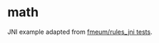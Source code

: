# math

JNI example adapted from
[fmeum/rules_jni tests](https://github.com/fmeum/rules_jni/blob/36b75df6b6537be028785f6dd43eec16c5b5944c/tests/native_loader/src/main/java/com/example/math/NativeMath.java#L15).
